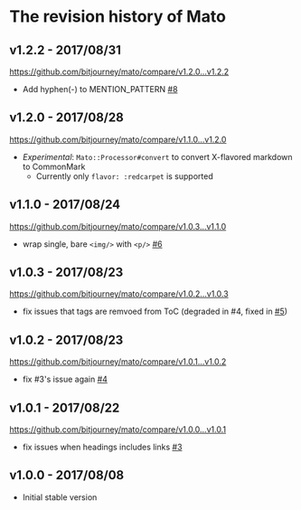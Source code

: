 # The revision history of Mato

## v1.2.2 - 2017/08/31

https://github.com/bitjourney/mato/compare/v1.2.0...v1.2.2

* Add hyphen(-) to MENTION_PATTERN [#8](https://github.com/bitjourney/mato/pull/8)

## v1.2.0 - 2017/08/28

https://github.com/bitjourney/mato/compare/v1.1.0...v1.2.0

* *Experimental*: `Mato::Processor#convert` to convert X-flavored markdown to CommonMark
  * Currently only `flavor: :redcarpet` is supported

## v1.1.0 - 2017/08/24

https://github.com/bitjourney/mato/compare/v1.0.3...v1.1.0

* wrap single, bare `<img/>` with `<p/>` [#6](https://github.com/bitjourney/mato/pull/6)

## v1.0.3 - 2017/08/23

https://github.com/bitjourney/mato/compare/v1.0.2...v1.0.3

* fix issues that tags are remvoed from ToC (degraded in #4, fixed in [#5](https://github.com/bitjourney/mato/pull/5))

## v1.0.2 - 2017/08/23

https://github.com/bitjourney/mato/compare/v1.0.1...v1.0.2

* fix #3's issue again [#4](https://github.com/bitjourney/mato/pull/4)

## v1.0.1 - 2017/08/22

https://github.com/bitjourney/mato/compare/v1.0.0...v1.0.1

* fix issues when headings includes links [#3](https://github.com/bitjourney/mato/pull/3)

## v1.0.0 - 2017/08/08

* Initial stable version
